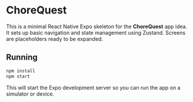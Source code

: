# ChoreQuest

This is a minimal React Native Expo skeleton for the **ChoreQuest** app idea. It sets up basic navigation and state management using Zustand. Screens are placeholders ready to be expanded.

## Running

```bash
npm install
npm start
```

This will start the Expo development server so you can run the app on a simulator or device.
